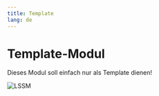 ```yaml
---
title: Template
lang: de
---
```


# Template-Modul

Dieses Modul soll einfach nur als Template dienen!

![LSSM](../../.vuepress/public/img/lssm.png)
